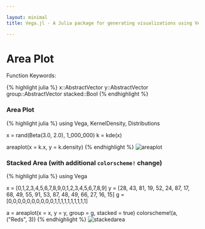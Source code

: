 ```yaml
---

layout: minimal
title: Vega.jl - A Julia package for generating visualizations using Vega

---
```


# Area Plot

Function Keywords:

{% highlight julia %}
x::AbstractVector
y::AbstractVector
group::AbstractVector
stacked::Bool
{% endhighlight %}

### Area Plot

{% highlight julia %}
using Vega, KernelDensity, Distributions

x = rand(Beta(3.0, 2.0), 1_000_000)
k = kde(x)

areaplot(x = k.x, y = k.density)
{% endhighlight %}
<img src ="http://johnmyleswhite.github.io/Vega.jl/images/areaplot.png" alt="areaplot">

### Stacked Area (with additional `colorscheme!` change)

{% highlight julia %}
using Vega

x = [0,1,2,3,4,5,6,7,8,9,0,1,2,3,4,5,6,7,8,9]
y = [28, 43, 81, 19, 52, 24, 87, 17, 68, 49, 55, 91, 53, 87, 48, 49, 66, 27, 16, 15]
g = [0,0,0,0,0,0,0,0,0,0,1,1,1,1,1,1,1,1,1,1]

a = areaplot(x = x, y = y, group = g, stacked = true)
colorscheme!(a, ("Reds", 3))
{% endhighlight %}
<img src ="http://johnmyleswhite.github.io/Vega.jl/images/stackedarea.png" alt="stackedarea">